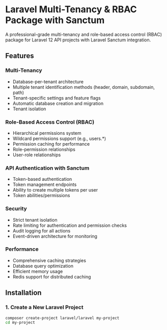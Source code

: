 # Laravel Multi-Tenancy & RBAC Package with Sanctum

A professional-grade multi-tenancy and role-based access control (RBAC) package for Laravel 12 API projects with Laravel Sanctum integration.

## Features

### Multi-Tenancy
- Database-per-tenant architecture
- Multiple tenant identification methods (header, domain, subdomain, path)
- Tenant-specific settings and feature flags
- Automatic database creation and migration
- Tenant isolation

### Role-Based Access Control (RBAC)
- Hierarchical permissions system
- Wildcard permissions support (e.g., users.*)
- Permission caching for performance
- Role-permission relationships
- User-role relationships

### API Authentication with Sanctum
- Token-based authentication
- Token management endpoints
- Ability to create multiple tokens per user
- Token abilities/permissions

### Security
- Strict tenant isolation
- Rate limiting for authentication and permission checks
- Audit logging for all actions
- Event-driven architecture for monitoring

### Performance
- Comprehensive caching strategies
- Database query optimization
- Efficient memory usage
- Redis support for distributed caching

## Installation

### 1. Create a New Laravel Project

```bash
composer create-project laravel/laravel my-project
cd my-project

